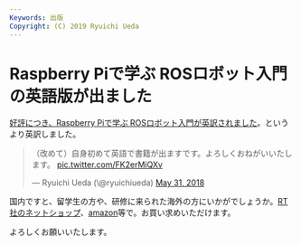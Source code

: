 ```yaml
---
Keywords: 出版
Copyright: (C) 2019 Ryuichi Ueda
---
```


# Raspberry Piで学ぶ ROSロボット入門の英語版が出ました

<a href="http://www.nikkeibp.co.jp/atclpubmkt/book/18/267950/">好評につき、Raspberry Piで学ぶ ROSロボット入門が英訳されました</a>。というより英訳しました。
<blockquote class="twitter-tweet" data-partner="tweetdeck">
<p dir="ltr" lang="ja">（改めて）自身初めて英語で書籍が出ますです。よろしくおねがいいたします。 <a href="https://t.co/FK2erMiQXv">pic.twitter.com/FK2erMiQXv</a></p>
— Ryuichi Ueda (\@ryuichiueda) <a href="https://twitter.com/ryuichiueda/status/1002131423006900224?ref_src=twsrc%5Etfw">May 31, 2018</a></blockquote>
<script async src="https://platform.twitter.com/widgets.js" charset="utf-8"></script>

国内ですと、留学生の方や、研修に来られた海外の方にいかがでしょうか。<a href="https://www.rt-shop.jp/index.php?main_page=product_info&amp;cPath=1317&amp;products_id=3655">RT社のネットショップ</a>、<a href="https://www.amazon.co.jp/dp/B07D58QDKS">amazon</a>等で。お買い求めいただけます。

よろしくお願いいたします。
